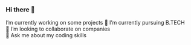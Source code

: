 ### Hi there 👋
I’m currently working on some projects 
🌱 I’m currently pursuing B.TECH  
👯 I’m looking to collaborate on companies  
💬 Ask me about my coding skills  

<!--
**bhavana-0902/bhavana-0902** is a ✨ _special_ ✨ repository because its `README.md` (this file) appears on your GitHub profile.

Here are some ideas to get you started:

- 🔭 I’m currently working on ...
- 🌱 I’m currently learning ...
- 👯 I’m looking to collaborate on ...
- 🤔 I’m looking for help with ...
- 💬 Ask me about ...
- 📫 How to reach me: ...
- 😄 Pronouns: ...
- ⚡ Fun fact: ...
-->
